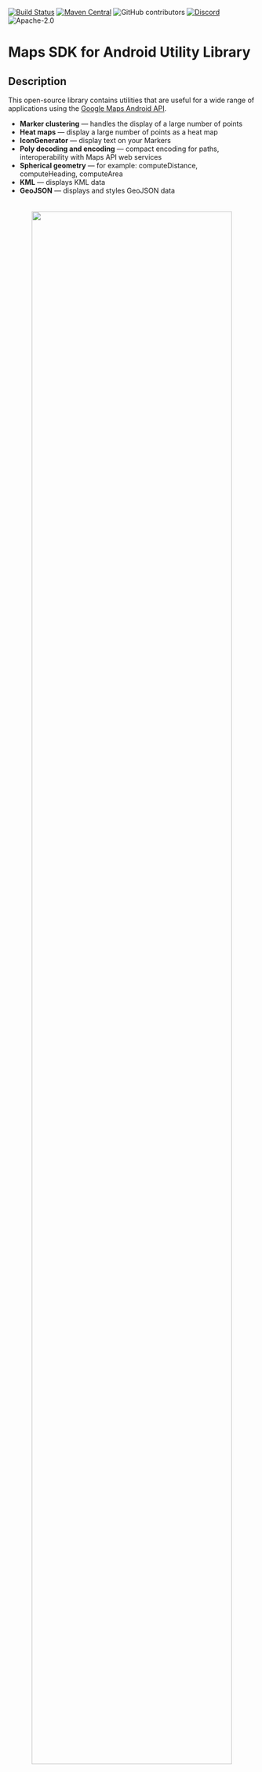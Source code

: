 [![Build Status](https://travis-ci.org/googlemaps/android-maps-utils.svg?branch=master)](https://travis-ci.org/googlemaps/android-maps-utils)
[![Maven Central](https://maven-badges.herokuapp.com/maven-central/com.google.maps.android/android-maps-utils/badge.svg)](https://maven-badges.herokuapp.com/maven-central/com.google.maps.android/android-maps-utils)
![GitHub contributors](https://img.shields.io/github/contributors/googlemaps/android-maps-utils?color=green)
[![Discord](https://img.shields.io/discord/676948200904589322)](https://discord.gg/hYsWbmk)
![Apache-2.0](https://img.shields.io/badge/license-Apache-blue)

# Maps SDK for Android Utility Library

## Description

This open-source library contains utilities that are useful for a wide
range of applications using the [Google Maps Android API][android-site].

- **Marker clustering** — handles the display of a large number of points
- **Heat maps** — display a large number of points as a heat map
- **IconGenerator** — display text on your Markers
- **Poly decoding and encoding** — compact encoding for paths,
  interoperability with Maps API web services
- **Spherical geometry** — for example: computeDistance, computeHeading,
  computeArea
- **KML** — displays KML data
- **GeoJSON** — displays and styles GeoJSON data

<p align="center"><img width="90%" vspace="20" src="https://cloud.githubusercontent.com/assets/1950036/6629704/f57bc6d8-c908-11e4-815a-0d909fe02f99.gif"></p>

You can also find Kotlin extensions for this library [here][android-maps-ktx].

## Developer Documentation

You can view the generated [reference docs][javadoc] for a full list of classes and their methods.

## Requirements

* Android API level 15+
* Maps SDK via Google Play Services (this library is not yet compatible with the [Maps SDK v3.0 BETA] library)

## Installation

```groovy
dependencies {
    // Utilities for Maps SDK for Android
    implementation 'com.google.maps.android:android-maps-utils:1.3.1'

    // Alternately - Utilities for Maps SDK for Android V3 BETA
    implementation 'com.google.maps.android:android-maps-utils-v3:1.3.1'
}
```

## Demo App

<img src="https://developers.google.com/maps/documentation/android-sdk/images/utility-markercluster.png" width="150" align=right>

This repository includes a [demo app](demo) that illustrates the use of this library.

To run the demo app, you'll have to:

1. [Get a Maps API key](https://developers.google.com/maps/documentation/android-sdk/get-api-key)
1. Create a file in the `demo` directory called `secure.properties` (this file should *NOT* be under version control to protect your API key)
1. Add a single line to `demo/secure.properties` that looks like `MAPS_API_KEY=YOUR_API_KEY`, where `YOUR_API_KEY` is the API key you obtained in the first step
1. Build and run

## Migration Guide

Improvements made in version [1.0.0](https://github.com/googlemaps/android-maps-utils/releases/tag/1.0.0) of the library to support multiple layers on the map caused breaking changes to versions prior to it. These changes also modify behaviors that are documented in the [Maps SDK for Android Maps documentation](https://developers.google.com/maps/documentation/android-sdk/intro) site. This section outlines all those changes and how you can migrate to use this library since version 1.0.0.


### Adding Click Events

Click events originate in the layer-specific object that added the marker/ground overlay/polyline/polygon. In each layer, the click handlers are passed to the marker, ground overlay, polyline, or polygon `Collection` object.

```java
// Clustering
ClusterManager<ClusterItem> clusterManager = // Initialize ClusterManager
clusterManager.setOnClusterItemClickListener(item -> {
    // Listen for clicks on a cluster item here
    return false;
});
clusterManager.setOnClusterClickListener(item -> {
    // Listen for clicks on a cluster here
    return false;
});

// GeoJson
GeoJsonLayer geoJsonLayer = // Initialize GeoJsonLayer
geoJsonLayer.setOnFeatureClickListener(feature -> {
    // Listen for clicks on GeoJson features here
});

// KML
KmlLayer kmlLayer = // Initialize KmlLayer
kmlLayer.setOnFeatureClickListener(feature -> {
    // Listen for clicks on KML features here
});
```

#### Using Manager Objects

If you use one of Manager objects in the package `com.google.maps.android` (e.g. `GroundOverlayManager`, `MarkerManager`, etc.), say from adding a KML or GeoJson layer, you will have to rely on the Collection specific to add add object to the map rather than adding that object directly to `GoogleMap`. This is because each Manager sets itself as a click listener so that it can manager click events coming from multiple layers.

For example, if you have additional `GroundOverlay` objects:

_New_

```java
GroundOverlayManager groundOverlayManager = // Initialize 

// Create a new collection first
GroundOverlayManager.Collection groundOverlayCollection = groundOverlayManager.newCollection();

// Add a new ground overlay
GroundOverlayOptions options = // ...
groundOverlayCollection.addGroundOverlay(options);
```

_Old_

```java
GroundOverlayOptions options = // ...
googleMap.addGroundOverlay(options);
```

This same pattern applies for `Marker`, `Circle`, `Polyline`, and `Polygon`.

### Adding a Custom Info Window
If you use `MarkerManager`, adding an `InfoWindowAdapter` and/or an `OnInfoWindowClickListener` should be done on the `MarkerManager.Collection` object.

_New_
```java
CustomInfoWindowAdapter adapter = // ...
OnInfoWindowClickListener listener = // ...

// Create a new Collection from a MarkerManager
MarkerManager markerManager = // ...
MarkerManager.Collection collection = markerManager.newCollection();

// Set InfoWindowAdapter and OnInfoWindowClickListener
collection.setInfoWindowAdapter(adapter);
collection.setOnInfoWindowClickListener(listener);

// Alternatively, if you are using clustering
ClusterManager<ClusterItem> clusterManager = // ...
MarkerManager.Collection markerCollection = markerCollection.setInfoWindowAdapter(adapter);
markerCollection.setOnInfoWindowClickListener(listener);
```

_Old_
```java
CustomInfoWindowAdapter adapter = // ...
OnInfoWindowClickListener listener = // ...
googleMap.setInfoWindowAdapter(adapter);
googleMap.setOnInfoWindowClickListener(listener);
```

### Adding a Marker Drag Listener

If you use `MarkerManager`, adding an `OnMarkerDragListener` should be done on the `MarkerManager.Collection` object.

_New_
```java
// Create a new Collection from a MarkerManager
MarkerManager markerManager = // ...
MarkerManager.Collection collection = markerManager.newCollection();

// Add markers to collection
MarkerOptions markerOptions = // ...
collection.addMarker(markerOptions);
// ...

// Set OnMarkerDragListener
GoogleMap.OnMarkerDragListener listener = // ...
collection.setOnMarkerDragListener(listener);

// Alternatively, if you are using clustering
ClusterManager<ClusterItem> clusterManager = // ...
MarkerManager.Collection markerCollection = clusterManager.getMarkerCollection();
markerCollection.setOnMarkerDragListener(listener);
```

_Old_
```java
// Add markers
MarkerOptions markerOptions = // ...
googleMap.addMarker(makerOptions);

// Add listener
GoogleMap.OnMarkerDragListener listener = // ...
googleMap.setOnMarkerDragListener(listener);
```

### Clustering

[A bug](https://github.com/googlemaps/android-maps-utils/issues/90) was fixed in v1 to properly clear and re-add markers via the `ClusterManager`.

For example, this didn't work pre-v1, but works for v1 and later:

```java
clusterManager.clearItems();
clusterManager.addItems(items);
clusterManager.cluster();
```

If you're using custom clustering (i.e, if you're extending `DefaultClusterRenderer`), you must override two additional methods in v1:
*  `onClusterItemUpdated()` - should be the same* as your `onBeforeClusterItemRendered()` method
*  `onClusterUpdated()` - should be the same* as your `onBeforeClusterRendered()` method

**Note that these methods can't be identical, as you need to use a `Marker` instead of `MarkerOptions`*

See the [`CustomMarkerClusteringDemoActivity`](demo/src/main/java/com/google/maps/android/utils/demo/CustomMarkerClusteringDemoActivity.java) in the demo app for a complete example.

_New_

```java
    private class PersonRenderer extends DefaultClusterRenderer<Person> {
        ...     
        @Override
        protected void onBeforeClusterItemRendered(Person person, MarkerOptions markerOptions) {
            // Draw a single person - show their profile photo and set the info window to show their name
            markerOptions
                    .icon(getItemIcon(person))
                    .title(person.name);
        }
        
        /**
         * New in v1 
         */
        @Override
        protected void onClusterItemUpdated(Person person, Marker marker) {
            // Same implementation as onBeforeClusterItemRendered() (to update cached markers)
            marker.setIcon(getItemIcon(person));
            marker.setTitle(person.name);
        }
        
        @Override
        protected void onBeforeClusterRendered(Cluster<Person> cluster, MarkerOptions markerOptions) {
            // Draw multiple people.
            // Note: this method runs on the UI thread. Don't spend too much time in here (like in this example).
            markerOptions.icon(getClusterIcon(cluster));
        }
       
        /**
         * New in v1 
         */
        @Override
        protected void onClusterUpdated(Cluster<Person> cluster, Marker marker) {
            // Same implementation as onBeforeClusterRendered() (to update cached markers)
            marker.setIcon(getClusterIcon(cluster));
        }
        ...
    }
```

_Old_

```java
    private class PersonRenderer extends DefaultClusterRenderer<Person> {
        ...       
        @Override
        protected void onBeforeClusterItemRendered(Person person, MarkerOptions markerOptions) {
            // Draw a single person - show their profile photo and set the info window to show their name
            markerOptions
                    .icon(getItemIcon(person))
                    .title(person.name);
        }
        
        @Override
        protected void onBeforeClusterRendered(Cluster<Person> cluster, MarkerOptions markerOptions) {
            // Draw multiple people.
            // Note: this method runs on the UI thread. Don't spend too much time in here (like in this example).
            markerOptions.icon(getClusterIcon(cluster));
        }
        ...
    }
```

## Support

Encounter an issue while using this library?

If you find a bug or have a feature request, please [file an issue].
Or, if you'd like to contribute, send us a [pull request] and refer to our [code of conduct].

You can also reach us on our [Discord channel].

For more information, check out the detailed guide on the
[Google Developers site][devsite-guide].

[Maps SDK v3.0 BETA]: https://developers.google.com/maps/documentation/android-sdk/v3-client-migration
[file an issue]: https://github.com/googlemaps/android-maps-utils/issues/new/choose
[pull request]: https://github.com/googlemaps/android-maps-utils/compare
[code of conduct]: CODE_OF_CONDUCT.md
[Discord channel]: https://discord.gg/hYsWbmk
[android-site]: https://developer.android.com/training/maps/index.html
[devsite-guide]: https://developers.google.com/maps/documentation/android-api/utility/
[javadoc]: https://www.javadoc.io/doc/com.google.maps.android/android-maps-utils/latest/index.html
[android-maps-ktx]: https://github.com/googlemaps/android-maps-ktx
